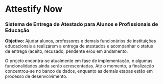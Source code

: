 # Attestify Now 

### Sistema de Entrega de Atestado para Alunos e Profissionais de Educação 

**Objetivo:** Ajudar alunos, professores e demais funcionários de instituições educacionais a realizarem a entrega de atestados e acompanhar o status de entrega (aceito, recusado, pendente e/ou em andamento.


O projeto encontra-se atualmente em fase de implementação, e algumas funcionalidades ainda serão acrescentadas. Até o momento, a finalização concentrou-se no banco de dados, enquanto as demais etapas estão em processo de desenvolvimento.



